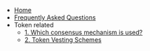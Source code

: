 * [Home](/)
* [Frequently Asked Questions](/faq/README.md)
* Token related
   * [1. Which consensus mechanism is used?](/faq/tokens/proof_of_stake.md)
   * [2. Token Vesting Schemes](/faq/tokens/token_vesting_schemes.md)

